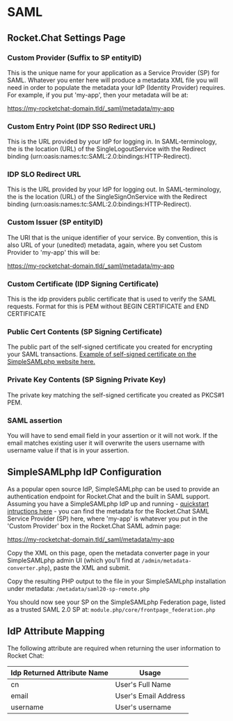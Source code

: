 # SAML

## Rocket.Chat Settings Page

### Custom Provider (Suffix to SP entityID)

This is the unique name for your application as a Service Provider (SP) for SAML. Whatever you enter here will produce a metadata XML file you will need in order to populate the metadata your IdP (Identity Provider) requires. For example, if you put 'my-app', then your metadata will be at:

<https://my-rocketchat-domain.tld/_saml/metadata/my-app>

### Custom Entry Point (IDP SSO Redirect URL)

This is the URL provided by your IdP for logging in. In SAML-terminology, the is the location (URL) of the SingleLogoutService with the Redirect binding (urn:oasis:names:tc:SAML:2.0:bindings:HTTP-Redirect).

### IDP SLO Redirect URL

This is the URL provided by your IdP for logging out. In SAML-terminology, the is the location (URL) of the SingleSignOnService with the Redirect binding (urn:oasis:names:tc:SAML:2.0:bindings:HTTP-Redirect).

### Custom Issuer (SP entityID)

The URI that is the unique identifier of your service. By convention, this is also URL of your (unedited) metadata, again, where you set Custom Provider to 'my-app' this will be:

<https://my-rocketchat-domain.tld/_saml/metadata/my-app>

### Custom Certificate (IDP Signing Certificate)

This is the idp providers public certificate that is used to verify the SAML requests. Format for this is PEM without BEGIN CERTIFICATE and END CERTIFICATE

### Public Cert Contents (SP Signing Certificate)

The public part of the self-signed certificate you created for encrypting your SAML transactions. [Example of self-signed certificate on the SimpleSAMLphp website here.](https://simplesamlphp.org/docs/stable/simplesamlphp-sp#section_1_1)

### Private Key Contents (SP Signing Private Key)

The private key matching the self-signed certificate you created as PKCS#1 PEM.

### SAML assertion

You will have to send email field in your assertion or it will not work. If the email matches existing user it will overwrite the users username with username value if that is in your assertion.

## SimpleSAMLphp IdP Configuration

As a popular open source IdP, SimpleSAMLphp can be used to provide an authentication endpoint for Rocket.Chat and the built in SAML support. Assuming you have a SimpleSAMLphp IdP up and running - [quickstart intructions here](https://simplesamlphp.org/docs/stable/simplesamlphp-idp) - you can find the metadata for the Rocket.Chat SAML Service Provider (SP) here, where 'my-app' is whatever you put in the 'Custom Provider' box in the Rocket.Chat SAML admin page:

<https://my-rocketchat-domain.tld/_saml/metadata/my-app>

Copy the XML on this page, open the metadata converter page in your SimpleSAMLphp admin UI (which you'll find at `/admin/metadata-converter.php`), paste the XML and submit.

Copy the resulting PHP output to the file in your SimpleSAMLphp installation under metadata: `/metadata/saml20-sp-remote.php`

You should now see your SP on the SimpleSAMLphp Federation page, listed as a trusted SAML 2.0 SP at: `module.php/core/frontpage_federation.php`

## IdP Attribute Mapping

The following attribute are required when returning the user information to Rocket Chat:

| Idp Returned Attribute Name | Usage |
| ------ | ------ |
| cn | User's Full Name |
| email | User's Email Address |
| username | User's username |
